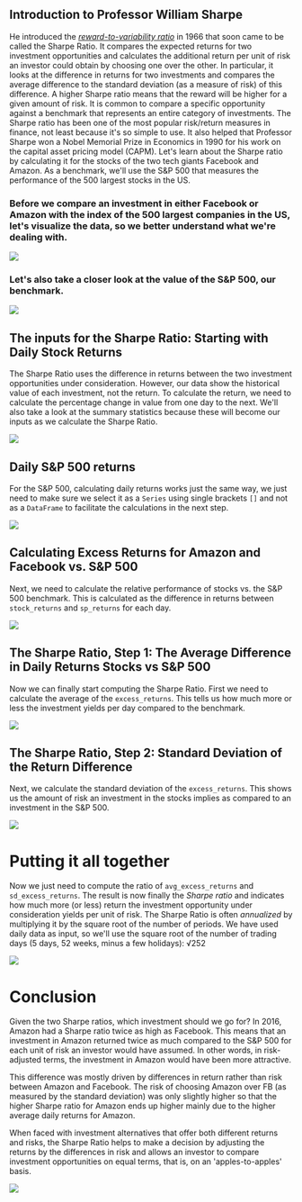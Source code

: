 ## **Introduction to Professor William Sharpe**

He introduced the <a href="https://web.stanford.edu/~wfsharpe/art/sr/sr.htm"><em>reward-to-variability ratio</em></a> in 1966 that soon came to be called the Sharpe Ratio. It compares the expected returns for two investment opportunities and calculates the additional return per unit of risk an investor could obtain by choosing one over the other. In particular, it looks at the difference in returns for two investments and compares the average difference to the standard deviation (as a measure of risk) of this difference. A higher Sharpe ratio means that the reward will be higher for a given amount of risk. It is common to compare a specific opportunity against a benchmark that represents an entire category of investments.
The Sharpe ratio has been one of the most popular risk/return measures in finance, not least because it's so simple to use. It also helped that Professor Sharpe won a Nobel Memorial Prize in Economics in 1990 for his work on the capital asset pricing model (CAPM).
Let's learn about the Sharpe ratio by calculating it for the stocks of the two tech giants Facebook and Amazon. As a benchmark, we'll use the S&amp;P 500 that measures the performance of the 500 largest stocks in the US.

### Before we compare an investment in either Facebook or Amazon with the index of the 500 largest companies in the US, let's visualize the data, so we better understand what we're dealing with.
<img src="img01.png">

### Let's also take a closer look at the value of the S&amp;P 500, our benchmark.
<img src="img02.png">


## The inputs for the Sharpe Ratio: Starting with Daily Stock Returns

The Sharpe Ratio uses the difference in returns between the two investment opportunities under consideration.
However, our data show the historical value of each investment, not the return. To calculate the return, we need to calculate the percentage change in value from one day to the next. We'll also take a look at the summary statistics because these will become our inputs as we calculate the Sharpe Ratio. 

<img src="img03.png">

## Daily S&P 500 returns
For the S&amp;P 500, calculating daily returns works just the same way, we just need to make sure we select it as a <code>Series</code> using single brackets <code>[]</code> and not as a <code>DataFrame</code> to facilitate the calculations in the next step.

<img src="img04.png">

## Calculating Excess Returns for Amazon and Facebook vs. S&P 500

Next, we need to calculate the relative performance of stocks vs. the S&amp;P 500 benchmark. This is calculated as the difference in returns between <code>stock_returns</code> and <code>sp_returns</code> for each day.

<img src="img05.png">

## The Sharpe Ratio, Step 1: The Average Difference in Daily Returns Stocks vs S&P 500

Now we can finally start computing the Sharpe Ratio. First we need to calculate the average of the <code>excess_returns</code>. This tells us how much more or less the investment yields per day compared to the benchmark.

<img src="img06.png">

## The Sharpe Ratio, Step 2: Standard Deviation of the Return Difference

Next, we calculate the standard deviation of the <code>excess_returns</code>. This shows us the amount of risk an investment in the stocks implies as compared to an investment in the S&amp;P 500.

<img src="img07.png">

# Putting it all together

Now we just need to compute the ratio of <code>avg_excess_returns</code> and <code>sd_excess_returns</code>. The result is now finally the <em>Sharpe ratio</em> and indicates how much more (or less) return the investment opportunity under consideration yields per unit of risk.
The Sharpe Ratio is often <em>annualized</em> by multiplying it by the square root of the number of periods. We have used daily data as input, so we'll use the square root of the number of trading days (5 days, 52 weeks, minus a few holidays): √252

<img src="img08.png">

# Conclusion

Given the two Sharpe ratios, which investment should we go for? In 2016, Amazon had a Sharpe ratio twice as high as Facebook. This means that an investment in Amazon returned twice as much compared to the S&P 500 for each unit of risk an investor would have assumed. In other words, in risk-adjusted terms, the investment in Amazon would have been more attractive.

This difference was mostly driven by differences in return rather than risk between Amazon and Facebook. The risk of choosing Amazon over FB (as measured by the standard deviation) was only slightly higher so that the higher Sharpe ratio for Amazon ends up higher mainly due to the higher average daily returns for Amazon.

When faced with investment alternatives that offer both different returns and risks, the Sharpe Ratio helps to make a decision by adjusting the returns by the differences in risk and allows an investor to compare investment opportunities on equal terms, that is, on an 'apples-to-apples' basis.

<img src="img09.png">
